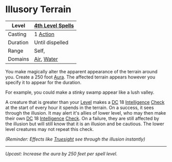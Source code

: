 # Illusory Terrain

| Level    | [4th Level Spells](4th%20Level%20Spells.md)                                        |
| -------- | ---------------------------------------------------------------------------------- |
| Casting  | 1 [Action](../../../../Game%20Procedures/Action.md)                                |
| Duration | Until dispelled                                                                    |
| Range    | Self,                                                                              |
| Domains  | [Air](../../../Spell%20Domains/Air.md), [Water](../../../Spell%20Domains/Water.md) |

You make magically alter the apparent appearance of the terrain around you. Create a 250 foot [Aura](../../Areas%20of%20Effect/Aura.md). The affected terrain appears however you specify it to appear for the duration.

For example, you could make a stinky swamp appear like a lush valley.

A creature that is greater than your [Level](../../../../Player%20Characters/Derived%20Statistics/Level.md) makes a [DC](../../../../Game%20Procedures/DC.md) 18 [Intelligence](../../../../Player%20Characters/Chosen%20Statistics/Intelligence.md) [Check](../../../../Game%20Procedures/Check.md) at the start of every hour it spends in the terrain. On a success, it sees through the illusion. It may alert it's allies of lower level, who may then make their own [DC](../../../../Game%20Procedures/DC.md) 18 [Intelligence](../../../../Player%20Characters/Chosen%20Statistics/Intelligence.md) [Check](../../../../Game%20Procedures/Check.md). On a failure, they are still affected by the illusion but will still know that it is an illusion and be cautious. The lower level creatures may not repeat this check.

*(Reminder: Effects like [Truesight](Truesight.md) see through the illusion instantly)*

---
*Upcast: Increase the aura by 250 feet per spell level.*
